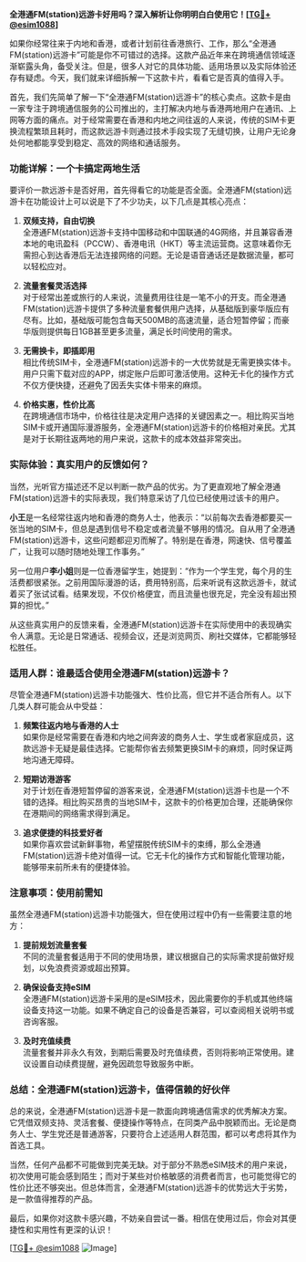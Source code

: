 **全港通FM(station)远游卡好用吗？深入解析让你明明白白使用它！[[TG💪+ @esim1088](https://t.me/s/esim1088)]**

如果你经常往来于内地和香港，或者计划前往香港旅行、工作，那么“全港通FM(station)远游卡”可能是你不可错过的选择。这款产品近年来在跨境通信领域逐渐崭露头角，备受关注。但是，很多人对它的具体功能、适用场景以及实际体验还存有疑虑。今天，我们就来详细拆解一下这款卡片，看看它是否真的值得入手。

首先，我们先简单了解一下“全港通FM(station)远游卡”的核心卖点。这款卡是由一家专注于跨境通信服务的公司推出的，主打解决内地与香港两地用户在通讯、上网等方面的痛点。对于经常需要在香港和内地之间往返的人来说，传统的SIM卡更换流程繁琐且耗时，而这款远游卡则通过技术手段实现了无缝切换，让用户无论身处何地都能享受到稳定、高效的网络和通话服务。

### **功能详解：一个卡搞定两地生活**
要评价一款远游卡是否好用，首先得看它的功能是否全面。全港通FM(station)远游卡在功能设计上可以说是下了不少功夫，以下几点是其核心亮点：

1. **双频支持，自由切换**  
   全港通FM(station)远游卡支持中国移动和中国联通的4G网络，并且兼容香港本地的电讯盈科（PCCW）、香港电讯（HKT）等主流运营商。这意味着你无需担心到达香港后无法连接网络的问题。无论是语音通话还是数据流量，都可以轻松应对。

2. **流量套餐灵活选择**  
   对于经常出差或旅行的人来说，流量费用往往是一笔不小的开支。而全港通FM(station)远游卡提供了多种流量套餐供用户选择，从基础版到豪华版应有尽有。比如，基础版可能包含每天500MB的高速流量，适合短暂停留；而豪华版则提供每日1GB甚至更多流量，满足长时间使用的需求。

3. **无需换卡，即插即用**  
   相比传统SIM卡，全港通FM(station)远游卡的一大优势就是无需更换实体卡。用户只需下载对应的APP，绑定账户后即可激活使用。这种无卡化的操作方式不仅方便快捷，还避免了因丢失实体卡带来的麻烦。

4. **价格实惠，性价比高**  
   在跨境通信市场中，价格往往是决定用户选择的关键因素之一。相比购买当地SIM卡或开通国际漫游服务，全港通FM(station)远游卡的价格相对亲民。尤其是对于长期往返两地的用户来说，这款卡的成本效益非常突出。

### **实际体验：真实用户的反馈如何？**
当然，光听官方描述还不足以判断一款产品的优劣。为了更直观地了解全港通FM(station)远游卡的实际表现，我们特意采访了几位已经使用过该卡的用户。

**小王**是一名经常往返内地和香港的商务人士，他表示：“以前每次去香港都要买一张当地的SIM卡，但总是遇到信号不稳定或者流量不够用的情况。自从用了全港通FM(station)远游卡，这些问题都迎刃而解了。特别是在香港，网速快、信号覆盖广，让我可以随时随地处理工作事务。”

另一位用户**李小姐**则是一位香港留学生，她提到：“作为一个学生党，每个月的生活费都很紧张。之前用国际漫游的话，费用特别高，后来听说有这款远游卡，就试着买了张试试看。结果发现，不仅价格便宜，而且流量也很充足，完全没有超出预算的担忧。”

从这些真实用户的反馈来看，全港通FM(station)远游卡在实际使用中的表现确实令人满意。无论是日常通话、视频会议，还是浏览网页、刷社交媒体，它都能够轻松胜任。

### **适用人群：谁最适合使用全港通FM(station)远游卡？**
尽管全港通FM(station)远游卡功能强大、性价比高，但它并不适合所有人。以下几类人群可能会从中受益：

1. **频繁往返内地与香港的人士**  
   如果你是经常需要在香港和内地之间奔波的商务人士、学生或者家庭成员，这款远游卡无疑是最佳选择。它能帮你省去频繁更换SIM卡的麻烦，同时保证两地沟通无障碍。

2. **短期访港游客**  
   对于计划在香港短暂停留的游客来说，全港通FM(station)远游卡也是一个不错的选择。相比购买昂贵的当地SIM卡，这款卡的价格更加合理，还能确保你在港期间的网络需求得到满足。

3. **追求便捷的科技爱好者**  
   如果你喜欢尝试新鲜事物，希望摆脱传统SIM卡的束缚，那么全港通FM(station)远游卡绝对值得一试。它无卡化的操作方式和智能化管理功能，能够带来前所未有的便捷体验。

### **注意事项：使用前需知**
虽然全港通FM(station)远游卡功能强大，但在使用过程中仍有一些需要注意的地方：

1. **提前规划流量套餐**  
   不同的流量套餐适用于不同的使用场景，建议根据自己的实际需求提前做好规划，以免浪费资源或超出预算。

2. **确保设备支持eSIM**  
   全港通FM(station)远游卡采用的是eSIM技术，因此需要你的手机或其他终端设备支持这一功能。如果不确定自己的设备是否兼容，可以查阅相关说明书或咨询客服。

3. **及时充值续费**  
   流量套餐并非永久有效，到期后需要及时充值续费，否则将影响正常使用。建议设置自动续费提醒，避免因疏忽导致服务中断。

### **总结：全港通FM(station)远游卡，值得信赖的好伙伴**
总的来说，全港通FM(station)远游卡是一款面向跨境通信需求的优秀解决方案。它凭借双频支持、灵活套餐、便捷操作等特点，在同类产品中脱颖而出。无论是商务人士、学生党还是普通游客，只要符合上述适用人群范围，都可以考虑将其作为首选工具。

当然，任何产品都不可能做到完美无缺。对于部分不熟悉eSIM技术的用户来说，初次使用可能会感到陌生；而对于某些对价格敏感的消费者而言，也可能觉得它的性价比还不够突出。但总体而言，全港通FM(station)远游卡的优势远大于劣势，是一款值得推荐的产品。

最后，如果你对这款卡感兴趣，不妨亲自尝试一番。相信在使用过后，你会对其便捷性和实用性有更深的认识！

[[TG💪+ @esim1088](https://t.me/s/esim1088) ![Image](https://i.postimg.cc/4NQfJmqS/Snipaste-2025-05-13-00-14-12.png)]